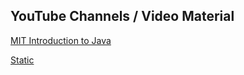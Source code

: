 <h2>YouTube Channels / Video Material</h2>
<a href="https://www.youtube.com/watch?v=f18OTVaHrvE&index=11&list=PLXqaWKDQpdPn4UJ2fOFxl6Yl_DC51FFUL"> MIT Introduction to Java </a>
<p><a href="https://www.javatpoint.com/static-keyword-in-java"> Static </a></p>
